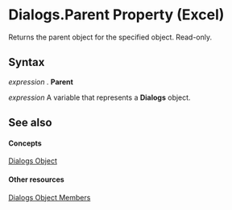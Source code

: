 
# Dialogs.Parent Property (Excel)

Returns the parent object for the specified object. Read-only.


## Syntax

 _expression_ . **Parent**

 _expression_ A variable that represents a **Dialogs** object.


## See also


#### Concepts


[Dialogs Object](d1d54f0e-6057-92f5-4f4c-254c51e36040.md)
#### Other resources


[Dialogs Object Members](15d5bbd8-798a-38b9-2071-b89b68437f9f.md)
